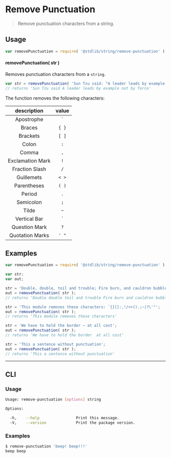 # Remove Punctuation

> Remove punctuation characters from a string.


<!-- <intro> -->

<!-- </intro> -->


<!-- <usage> -->

## Usage

``` javascript
var removePunctuation = require( '@stdlib/string/remove-punctuation' );
```

#### removePunctuation( str )

Removes punctuation characters from a `string`.


``` javascript
var str = removePunctuation( 'Sun Tzu said: "A leader leads by example not by force."' );
// returns 'Sun Tzu said A leader leads by example not by force'
```

The function removes the following characters:

| description      | value   |
|:----------------:|:-------:|
| Apostrophe       | `` ` `` |
| Braces           | `{ }`   |
| Brackets         | `[ ]`   |
| Colon            | `:`     |
| Comma            | `,`     |
| Exclamation Mark | `!`     |
| Fraction Slash   | `/`     |
| Guillemets       | `< >`   |
| Parentheses      | `( )`   |
| Period           | `.`     |
| Semicolon        | `;`     |
| Tilde            | `~`     |
| Vertical Bar     | `|`     |
| Question Mark    | `?`     |
| Quotation Marks  | `' "`   |

<!-- </usage> -->


<!-- <examples> -->

## Examples

``` javascript
var removePunctuation = require( '@stdlib/string/remove-punctuation' );

var str;
var out;

str = 'Double, double, toil and trouble; Fire burn, and cauldron bubble!';
out = removePunctuation( str );
// returns 'Double double toil and trouble Fire burn and cauldron bubble'

str = 'This module removes these characters: `{}[]:,!/<>().;~|?\'"';
out = removePunctuation( str );
// returns 'This module removes these characters'

str = 'We have to hold the border – at all cost';
out = removePunctuation( str );
// returns 'We have to hold the border  at all cost'

str = 'This a sentence without punctuation';
out = removePunctuation( str );
// returns 'This a sentence without punctuation'
```

<!-- </examples> -->


---

<!-- <cli> -->

## CLI

<!-- <usage> -->

### Usage

``` bash
Usage: remove-punctuation [options] string

Options:

  -h,    --help                Print this message.
  -V,    --version             Print the package version.
```

<!-- </usage> -->


<!-- <examples> -->

### Examples

``` bash
$ remove-punctuation 'beep! beep!!!'
beep beep
```

<!-- </examples> -->

<!-- </cli> -->


<!-- <links> -->

<!-- </links> -->
